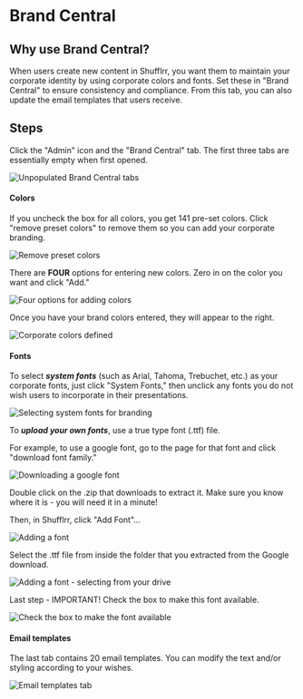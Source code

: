 # Brand Central

## Why use Brand Central? 

When users create new content in Shufflrr, you want them to maintain your corporate identity by using corporate colors and fonts. Set these in "Brand Central" to ensure consistency and compliance. From this tab, you can also update the email templates that users receive. 

## Steps

Click the "Admin" icon and the "Brand Central" tab. The first three tabs are essentially empty when first opened. 

![Unpopulated Brand Central tabs](img/admin-brand-central-empty.png)

#### Colors

If you uncheck the box for all colors, you get 141 pre-set colors. Click "remove preset colors" to remove them so you can add your corporate branding.

![Remove preset colors](img/admin-brandcentral-colors-1.png)

There are **FOUR** options for entering new colors. Zero in on the color you want and click "Add."

![Four options for adding colors](img/admin-brandcentral-colors-2.png)

Once you have your brand colors entered, they will appear to the right. 

![Corporate colors defined](img/admin-brandcentral-colors-3.png)


#### Fonts

To select ***system fonts*** (such as Arial, Tahoma, Trebuchet, etc.) as your corporate fonts, just click "System Fonts," then unclick any fonts you do not wish users to incorporate in their presentations. 

![Selecting system fonts for branding](img/admin-brandcentral-fonts-1.png)

To ***upload your own fonts***, use a true type font (.ttf) file. 

For example, to use a google font, go to the page for that font and click "download font family." 

![Downloading a google font](img/admin-brandcentral-fonts-google.png)

Double click on the .zip that downloads to extract it. Make sure you know where it is - you will need it in a minute!

Then, in Shufflrr, click "Add Font"...

![Adding a font](img/admin-brandcentral-fonts-2.png)

Select the .ttf file from inside the folder that you extracted from the Google download.

![Adding a font - selecting from your drive](img/admin-brandcentral-fonts-3.png)

Last step - IMPORTANT! Check the box to make this font available. 

![Check the box to make the font available](img/admin-brandcentral-fonts-4.png) 

#### Email templates

The last tab contains 20 email templates. You can modify the text and/or styling according to your wishes. 

![Email templates tab](img/admin-brand-central-email.png)